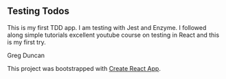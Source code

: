 ## Testing Todos

This is my first TDD app. I am testing with Jest and Enzyme. I followed along simple tutorials excellent youtube course on testing in React and this is my first try.

Greg Duncan

This project was bootstrapped with [Create React App](https://github.com/facebook/create-react-app).
